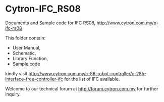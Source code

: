 # Cytron-IFC_RS08
Documents and Sample code for IFC RS08, http://www.cytron.com.my/p-ifc-rs08

This folder contain:
<ul><li>User Manual,</li>
<li>Schematic,</li>
<li>Library Function,</li>
<li>Sample code</li> </ul>

kindly visit http://www.cytron.com.my/c-86-robot-controller/c-285-interface-free-controller-ifc for the list of IFC available. 

Welcome to our technical forum at http://forum.cytron.com.my for further inquiry.
